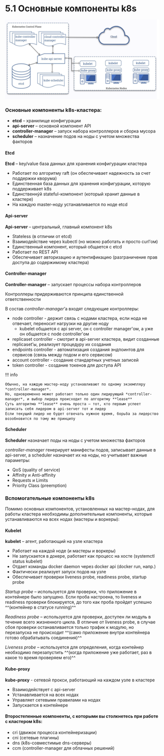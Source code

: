 # 5.1 Основные компоненты k8s

![kubernetes](./k8s1.png)

### Основные компоненты k8s-кластера:

- **etcd** – хранилище конфигурации
- **api-server** – основной компонент API
- **controller-manager** – запуск набора контроллеров и сборка мусора
- **scheduler** – назначение подов на ноды с учетом множества факторов

#### Etcd

**Etcd** – key/value база данных для хранения конфигурации кластера

- Работает по алгоритму raft (он обеспечивает надежность за счет поддержки кворума)
- Единственная база данных для хранения конфигурации, которую поддерживает k8s
- Единственнýй stateful-компонент (который хранит данные в кластере)
- На каждую master-ноду устанавливается по ноде etcd

#### Api-server

**Api-server** – центральный, главный компонент k8s

- Stateless (в отличии от etcd)
- Взаимодействие через kubectl (но можно работать и просто curl’ом)
- Единственный компонент, который общается с etcd
- Работает по REST API
- Обеспечивает авторизацию и аутентификацию (разграничение прав доступа до содержимому кластера)

#### Controller-manager

**Controller-manager** – запускает процессы набора контроллеров

Контроллеры придерживаются принципа единственной ответственности

В состав *controller-manager*’а входят следующие контроллеры:

- node controller - держит связь с нодами кластера, если нода не отвечает, переносит нагрузки на другие ноду
    * kubelet общается с api server, он с controller manager'ом, а уже он общается с node controller'ом
- replicaset controller - смотрит в api-server кластера, видит созданные replicaset’ы, реализует процедуру их создания
- endpoints controller - автоматизация создания эндпоинтов для сервисов (связь между подом и его сервисом)
- account controller - создание стандартных учетных записей
- token controller - создание токенов для доступа API

!!! info 

    Обычно, на каждую мастер-ноду устанавливают по одному экземпляру *controller-manager*.
    Но, одновременно может работает только один лидирующий *controller-manager*, и выбор лидера происходит по алгоритму **lease**
    Суть алгоритма **lease** очень проста – тот, кто первым успеет записать себя лидером в api-server тот и лидер
    Если текущий лидер не будет отвечать нужное время, борьба за лидерство возобновится по тому же принципу

#### Scheduler

**Scheduler** назначает поды на ноды с учетом множества факторов

*controller-manager* генерирует манифесты подов, записывает данные в api-server, а scheduler назначает их на ноды, но учитывает важные параметры:

- QoS (quality of service)
- Affinity и Anti-affinity
- Requests и Limits
- Priority Class (preemption)

### Вспомогательные компоненты k8s

Помимо основных компонентов, установленных на мастер-нодах, для работы кластера необходимы дополнительные компоненты, которые устанавливаются на всех нодах (мастеры и воркеры):

#### Kubelet

**kubelet** – агент, работающий на узле кластера

- Работает на каждой ноде (и мастеры и воркеры)
- Не запускается в докере, работает как процесс на хосте (systemctl status kubelet)
- Отдает команды docker daemon через docker api (docker run, напр.)
- Фактически реализует запуск подов на узле
- Обеспечивает проверки liveness probe, readiness probe, startup probe

*Startup probe* – используется для проверки, что приложение в контейнере было запущено. Если проба настроена, то liveness и readiness проверки блокируется, до того как проба пройдет успешно
^^(контейнер в статусe running)^^

*Readiness probe* – используется для проверки, доступен ли модуль в течение всего жизненного цикла. В отличие от liveness probe, в случае сбоя проверки останавливается только трафик к модулю, но перезапуска не происходит 
^^(само приложение внутри контейнера готово обрабатывать соединения)^^

*Liveness probe* – используется для определения, когда контейнер необходимо перезапустить 
^^(когда приложение уже работает, раз в какое то время проверяем его)^^

#### Kube-proxy

**kube-proxy** - сетевой прокси, работающий на каждом узле в кластере

- Взаимодействует с api-server
- Устанавливается на всех нодах
- Управляет сетевыми правилами на нодах
- Запускается в контейнере

#### Второстепенные компоненты, с которыми вы столкнетесь при работе с кластером k8s:

- cri (движок процесса контейнеризации)
- cni (сетевые плагины)
- dns (k8s-совместимые dns-серверы)
- ccm (controller-manager для облачных решений)
